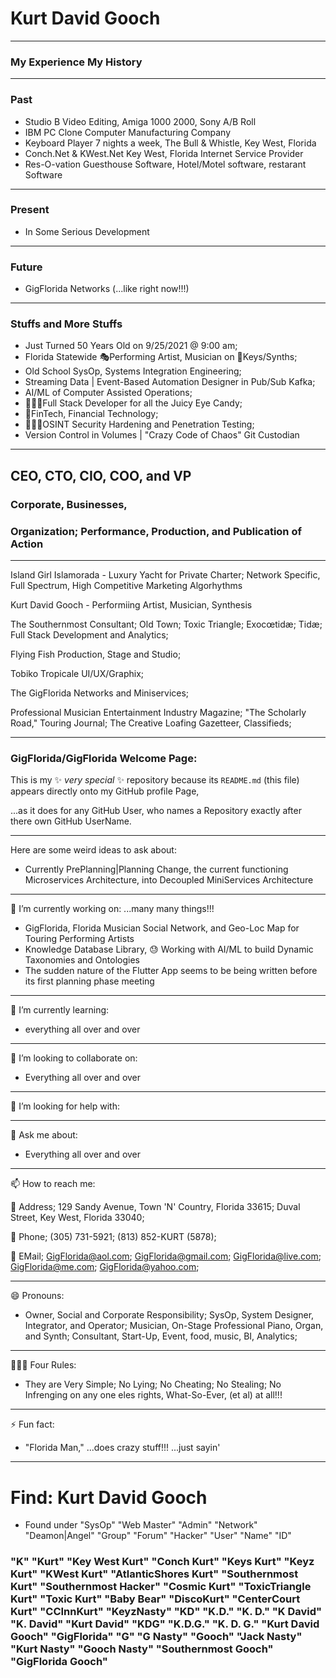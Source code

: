 # Kurt David Gooch 
---
### My Experience My History 
---
### Past
- Studio B Video Editing, Amiga 1000 2000, Sony A/B Roll
- IBM PC Clone Computer Manufacturing Company
- Keyboard Player 7 nights a week, The Bull & Whistle, Key West, Florida
- Conch.Net & KWest.Net Key West, Florida Internet Service Provider
- Res-O-vation Guesthouse Software, Hotel/Motel software, restarant Software
---
### Present 
- In Some Serious Development
---
### Future
- GigFlorida Networks (...like right now!!!)
---
### Stuffs and More Stuffs
- Just Turned 50 Years Old on 9/25/2021 @ 9:00 am; 
- Florida Statewide 🎭Performing Artist, Musician on 🎹Keys/Synths; 
- Old School SysOp, Systems Integration Engineering; 
- Streaming Data | Event-Based Automation Designer in Pub/Sub Kafka; 
- AI/ML of Computer Assisted Operations; 
- 👨🏽‍💻Full Stack Developer for all the Juicy Eye Candy; 
- 🏦FinTech, Financial Technology; 
- 🧑🏽‍💻OSINT Security Hardening and Penetration Testing; 
- Version Control in Volumes | "Crazy Code of Chaos" Git Custodian

---
## CEO, CTO, CIO, COO, and VP 
### Corporate, Businesses, 
### Organization; Performance, Production, and Publication of Action

---
Island Girl Islamorada - Luxury Yacht for Private Charter; Network Specific, Full Spectrum, High Competitive Marketing Algorhythms

Kurt David Gooch - Performiing Artist, Musician, Synthesis

The Southernmost Consultant; Old Town; Toxic Triangle; Exocœtidæ; Tidæ; Full Stack Development and Analytics; 

Flying Fish Production, Stage and Studio; 

Tobiko Tropicale UI/UX/Graphix; 

The GigFlorida Networks and Miniservices; 

Professional Musician Entertainment Industry Magazine; "The Scholarly Road," Touring Journal; The Creative Loafing Gazetteer, Classifieds; 

---
### **GigFlorida/GigFlorida** Welcome Page: 
This is my ✨ _very special_ ✨ repository because its `README.md` (this file) appears directly onto my GitHub profile Page, 

...as it does for any GitHub User, who names a Repository exactly after there own GitHub UserName.

---
Here are some weird ideas to ask about:
- Currently PrePlanning|Planning Change, the current functioning Microservices Architecture, into Decoupled MiniServices Architecture
---
🔭 I’m currently working on: ...many many things!!!
- GigFlorida, Florida Musician Social Network, and Geo-Loc Map for Touring Performing Artists
- Knowledge Database Library, 😓 Working with AI/ML to build Dynamic Taxonomies and Ontologies 
- The sudden nature of the Flutter App seems to be being written before its first planning phase meeting

---
🌱 I’m currently learning: 
- everything all over and over

---
👯 I’m looking to collaborate on: 
- Everything all over and over

---
🤔 I’m looking for help with: 


---
💬 Ask me about: 
- Everything all over and over

---
📫 How to reach me: 

📇 Address; 129 Sandy Avenue, Town 'N' Country, Florida  33615; Duval Street, Key West, Florida  33040; 

📱 Phone; (305) 731-5921; (813) 852-KURT (5878); 

📧 EMail; GigFlorida@aol.com; GigFlorida@gmail.com; GigFlorida@live.com; GigFlorida@me.com; GigFlorida@yahoo.com; 

---
😄 Pronouns: 

- Owner, Social and Corporate Responsibility; SysOp, System Designer, Integrator, and Operator; Musician, On-Stage Professional Piano, Organ, and Synth; Consultant, Start-Up, Event, food, music, BI, Analytics; 

---
👨🏽‍⚖️ Four Rules: 
- They are Very Simple; No Lying; No Cheating; No Stealing; No Infrenging on any one eles rights, What-So-Ever, (et al) at all!!!

---
⚡ Fun fact: 
- "Florida Man," ...does crazy stuff!!! ...just sayin'

---
# Find: Kurt David Gooch
- Found under "SysOp" "Web Master" "Admin" "Network" "Deamon|Angel" "Group" "Forum" "Hacker" "User" "Name" "ID"
### "K" "Kurt" "Key West Kurt" "Conch Kurt" "Keys Kurt" "Keyz Kurt" "KWest Kurt" "AtlanticShores Kurt" "Southernmost Kurt" "Southernmost Hacker" "Cosmic Kurt" "ToxicTriangle Kurt" "Toxic Kurt" "Baby Bear" "DiscoKurt" "CenterCourt Kurt" "CCInnKurt" "KeyzNasty" "KD" "K.D." "K. D." "K David" "K. David" "Kurt David" "KDG" "K.D.G." "K. D. G." "Kurt David Gooch" "GigFlorida" "G" "G Nasty" "Gooch" "Jack Nasty" "Kurt Nasty" "Gooch Nasty" "Southernmost Gooch" "GigFlorida Gooch" 
